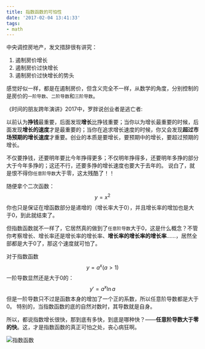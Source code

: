 ```yaml
---
title: 指数函数的可怕性
date: '2017-02-04 13:41:33'
tags:
- math
---
```


<script type="text/javascript" async
  src="https://cdn.mathjax.org/mathjax/latest/MathJax.js?config=TeX-MML-AM_CHTML">
</script>

中央调控房地产，发文措辞很有讲究：

> 
1. 遏制房价增长
1. 遏制房价过快增长
1. 遏制房价过快增长的势头

感觉好似一样，都是在遏制房价，但含义完全不一样，从数学的角度，分别控制的是房价的`一阶导数`、`二阶导数`和`三阶导数`。

《时间的朋友跨年演讲》2017中，罗胖说创业者是逃亡者:
> 
以前认为**挣钱**最重要，后面发现**增长**比挣钱重要；当你以为增长最重要的时候，后面发现**增长的速度**才是最重要的；当你在追求增长速度的时候，你又会发现**超过市场预期的增长速度**才重要。创业的本质是要增长，要预期中的增长，要超过预期的增长。

不仅要挣钱，还要明年要比今年挣得更多；不仅明年挣得多，还要明年多挣的部分大于今年多挣的；这还不行，还要多挣的增长速度也要大于去年的。
说白了，就是恨不得你`任意阶导数`大于零，这太残酷了！！

随便拿个二次函数：
$$y=x^2$$
你也只是保证在增函数部分是递增的（增长率大于0），并且增长率的增加也是大于0，到此就结束了。

但指数函数就不一样了，它居然真的做到了`任意阶导数`大于0，这是什么概念？不管你考察增长、增长率还是增长率的增长率、**增长率的增长率的增长率**……，居然全部都是大于0了，那这个速度就可怕了。

对于指数函数
$$y=a^x (a>1)$$
一阶导数显然还是大于0的：
$$y'=a^x\ln{a}$$
但是一阶导数只不过是函数本身的增加了一个正的系数，所以任意阶导数都是大于0。
特别的，当指数函数的底的自然对数时，其导数就是自身。

所以，都说指数增长很快，那到底有多快，到底是哪种快？——**任意阶导数大于零的快**。这，才是指数函数的真正可怕之处，丧心病狂啊。

![指数函数](https://cdn.imshuai.com/images/2017/02/exponential_function.gif)

<div id='wx_logo' style='margin:0 auto;display:none;'>
<img src='https://cdn.imshuai.com/images/touxiang200705.jpgface-coolart-360x360.jpg'/>
</div>

